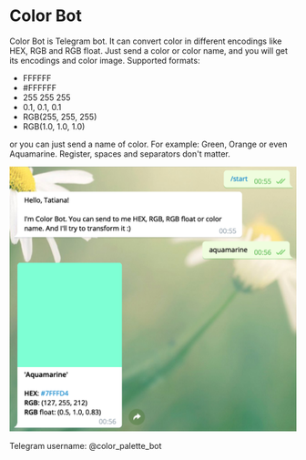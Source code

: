 Color Bot
======

Color Bot is Telegram bot.
It can convert color in different encodings like HEX, RGB and RGB float.
Just send a color or color name, and you will get its encodings and color image.
Supported formats: 
- FFFFFF
- \#FFFFFF
- 255 255 255
- 0.1, 0.1, 0.1
- RGB(255, 255, 255)
- RGB(1.0, 1.0, 1.0)

or you can just send a name of color. For example: Green, Orange or even Aquamarine. 
Register, spaces and separators don't matter.

![](usecase_demo.png)

Telegram username: @color_palette_bot